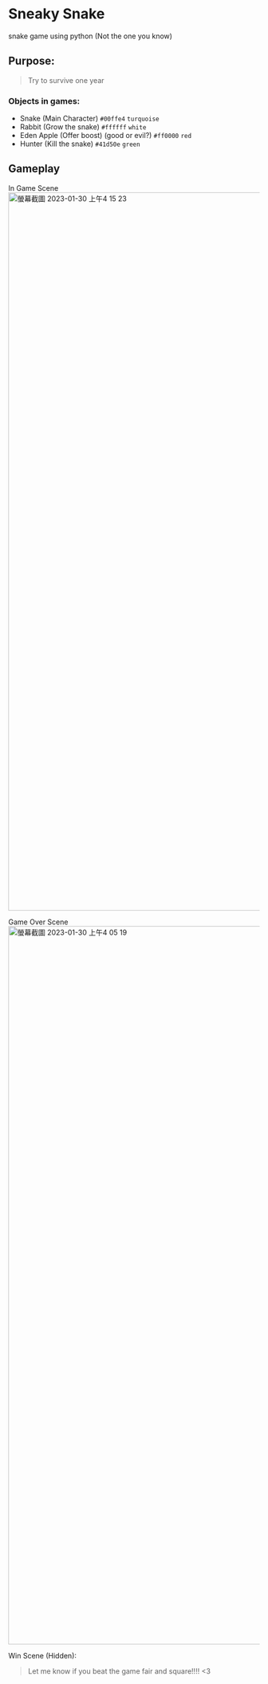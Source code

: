 # Sneaky Snake
snake game using python (Not the one you know)

## Purpose:
> Try to survive one year



### Objects in games:
- Snake (Main Character) `#00ffe4` `turquoise`
- Rabbit (Grow the snake) `#ffffff` `white`
- Eden Apple (Offer boost) (good or evil?) `#ff0000` `red`
- Hunter (Kill the snake) `#41d50e` `green`

## Gameplay ##

In Game Scene
<img width="1440" alt="螢幕截圖 2023-01-30 上午4 15 23" src="https://user-images.githubusercontent.com/79148563/215435783-e5291e98-8c94-4970-9ad4-1a93110458a8.png">

Game Over Scene
<img width="1440" alt="螢幕截圖 2023-01-30 上午4 05 19" src="https://user-images.githubusercontent.com/79148563/215433508-30355661-c381-454a-b052-549cd6160c1b.png">

Win Scene (Hidden):
> Let me know if you beat the game fair and square!!!! <3
